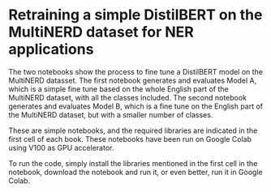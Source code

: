 # Retraining a simple DistilBERT on the MultiNERD dataset for NER applications
The two notebooks show the process to fine tune a DistilBERT model on the MultiNERD datasset. The first notebook generates and evaluates Model A, which is a simple fine tune based on the whole English part of the MultiNERD dataset, with all the classes included. 
The second notebook generates and evaluates Model B, which is a fine tune on the English part of the MultiNERD dataset, but with a smaller number of classes. 

These are simple notebooks, and the required libraries are indicated in the first cell of each book. These notebooks have been run on Google Colab using V100 as GPU accelerator. 

To run the code, simply install the libraries mentioned in the first cell in the notebook, download the notebook and run it, or even better, run it in Google Colab. 
